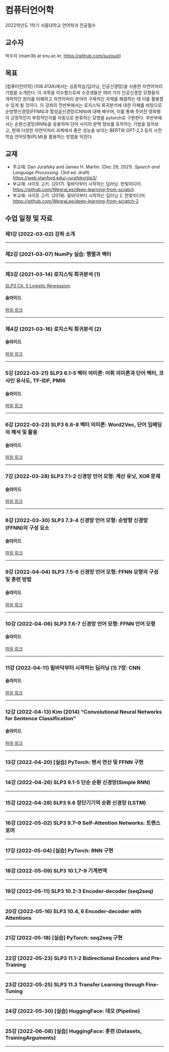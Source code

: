 # 컴퓨터언어학

2022학년도 1학기 서울대학교 언어학과 전공필수

## 교수자

박수지 (mam3b at snu.ac.kr, https://github.com/suzisuti)

## 목표

[컴퓨터언어학] (108.413A)에서는 심층학습(딥러닝, 인공신경망)을 사용한 자연어처리 기법을 소개한다. 이 과목을 이수함으로써 수강생들은 여러 가지 인공신경망 모형들의 개략적인 원리를 이해하고 자연어처리 분야의 구체적인 과제를 해결하는 데 이를 활용할 수 있게 될 것이다. 이 강좌의 전반부에서는 로지스틱 회귀분석에 대한 이해를 바탕으로 순방향신경망(FFNN)과 합성곱신경망(CNN)에 대해 배우며, 이를 통해 주어진 영화평이 긍정적인지 부정적인지를 자동으로 분류하는 모형을 pytorch로 구현한다. 후반부에서는 순환신경망(RNN)을 응용하여 단어 사이의 문맥 정보를 포착하는 기법을 알아보고, 현재 다양한 자연어처리 과제에서 좋은 성능을 보이는 BERT와 GPT-2,3 등의 사전학습 언어모형(PLM)을 활용하는 방법을 익힌다.

## 교재

+ 주교재: Dan Jurafsky and James H. Martin. (Dec 29, 2021). *Speech and Language Processing.* (3rd ed. draft) https://web.stanford.edu/~jurafsky/slp3/
+ 부교재: 사이토 고키. (2017). 밑바닥부터 시작하는 딥러닝. 한빛미디어. https://github.com/WegraLee/deep-learning-from-scratch
+ 부교재: 사이토 고키. (2019). 밑바닥부터 시작하는 딥러닝 2. 한빛미디어. https://github.com/WegraLee/deep-learning-from-scratch-2


## 수업 일정 및 자료

### 제1강 (2022-03-02) 강좌 소개

---

### 제2강 (2021-03-07) NumPy 실습: 행렬과 벡터

---

### 제3강 (2021-03-14) 로지스틱 회귀분석 (1)

[SLP3 Ch. 5 Logistic Regression](https://web.stanford.edu/~jurafsky/slp3/5.pdf)

#### 슬라이드

[파일 링크](https://github.com/suzisuti/lecture/blob/master/2022/CL/slides/03-20220314.pdf)

---

### 제4강 (2021-03-16) 로지스틱 회귀분석 (2)

#### 슬라이드

[파일 링크](https://github.com/suzisuti/lecture/blob/master/2022/CL/slides/04-20220316.pdf)

---

### 5강 (2022-03-21) SLP3 6.1-5 벡터 의미론: 어휘 의미론과 단어 벡터, 코사인 유사도, TF-IDF, PMI6

#### 슬라이드

[파일 링크](https://github.com/suzisuti/lecture/blob/master/2022/CL/slides/05-20220321.pdf)

---

### 6강 (2022-03-23) SLP3 6.6-8 벡터 의미론: Word2Vec, 단어 임베딩의 해석 및 활용

#### 슬라이드

[파일 링크](https://github.com/suzisuti/lecture/blob/master/2022/CL/slides/06-20220323.pdf)

---

### 7강 (2022-03-28) SLP3 7.1-2 신경망 언어 모형: 계산 유닛, XOR 문제

#### 슬라이드

[파일 링크](https://github.com/suzisuti/lecture/blob/master/2022/CL/slides/07-20220328.pdf)

---

### 8강 (2022-03-30) SLP3 7.3-4 신경망 언어 모형: 순방향 신경망(FFNN)의 구성 요소

#### 슬라이드

[파일 링크](https://github.com/suzisuti/lecture/blob/master/2022/CL/slides/08-20220330.pdf)

---

### 9강 (2022-04-04) SLP3 7.5-6 신경망 언어 모형: FFNN 모형의 구성 및 훈련 방법

#### 슬라이드

[파일 링크](https://github.com/suzisuti/lecture/blob/master/2022/CL/slides/09-20220404.pdf)

---

### 10강 (2022-04-06) SLP3 7.6-7 신경망 언어 모형: FFNN 언어 모형

#### 슬라이드

[파일 링크](https://github.com/suzisuti/lecture/blob/master/2022/CL/slides/10-20220406.pdf)

---

### 11강 (2022-04-11) 밑바닥부터 시작하는 딥러닝 (1) 7장: CNN

#### 슬라이드

[파일 링크](https://github.com/suzisuti/lecture/blob/master/2022/CL/slides/11-20220411.pdf)

---

### 12강 (2022-04-13) Kim (2014) “Convolutional Neural Networks for Sentence Classification”

#### 슬라이드

[파일 링크](https://github.com/suzisuti/lecture/blob/master/2022/CL/slides/12-20220413.pdf)

---

### 13강 (2022-04-20) [실습] PyTorch: 텐서 연산 및 FFNN 구현

---

### 14강 (2022-04-26) SLP3 9.1-5 단순 순환 신경망(Simple RNN)

---

### 15강 (2022-04-28) SLP3 9.6 장단기기억 순환 신경망 (LSTM)

---

### 16강 (2022-05-02) SLP3 9.7–9 Self-Attention Networks: 트랜스포머

---

### 17강 (2022-05-04) [실습] PyTorch: RNN 구현

---

### 18강 (2022-05-09) SLP3 10.1,7-9 기계번역

---

### 19강 (2022-05-11) SLP3 10.2-3 Encoder-decoder (seq2seq)

---

### 20강 (2022-05-16) SLP3 10.4, 6 Encoder-decoder with Attentions

---

### 21강 (2022-05-18) [실습] PyTorch: seq2seq 구현

---

### 22강 (2022-05-23) SLP3 11.1-2 Bidirectional Encoders and Pre-Training

---

### 23강 (2022-05-25) SLP3 11.3 Transfer Learning through Fine-Tuning

---

### 24강 (2022-05-30) [실습] HuggingFace: 데모 (Pipeline)

---

### 25강 (2022-06-08) [실습] HuggingFace: 훈련 (Datasets, TrainingArguments)

---
